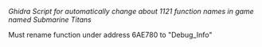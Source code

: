 *Ghidra Script for automatically change about 1121 function names in game named Submarine Titans*

Must rename function under address 6AE780 to "Debug_Info"
